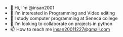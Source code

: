 - 👋 Hi, I’m @insan2001
- 👀 I’m interested in Programming and Video editing
- 🌱 I study computer programming at Seneca college
- 💞️ I’m looking to collaborate on projects in python
- 📫 How to reach me insan20011227@gmail.com

<!---
insan2001/insan2001 is a ✨ special ✨ repository because its `README.md` (this file) appears on your GitHub profile.
You can click the Preview link to take a look at your changes.
--->
